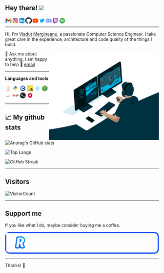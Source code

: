 ## Hey there! <img src="https://media.giphy.com/media/hvRJCLFzcasrR4ia7z/giphy.gif" width="25px">

<a href="mailto:vladut.margineanu@gmail.com">
  <img align="left" alt="Vladut Margineanu | Instagram" width="22px" src="https://github.com/vladutmargineanu/vladutmargineanu/blob/main/svg/gmail.svg" />
</a>

<a href="https://www.instagram.com/vladutmargineanu/">
  <img align="left" alt="Vladut Margineanu | Instagram" width="22px" src="https://github.com/vladutmargineanu/vladutmargineanu/blob/main/svg/instagram.svg" />
</a>

<a href="https://www.linkedin.com/in/vladutmargineanu/">
  <img align="left" alt="Vladut Margineanu's LinkedIN" width="22px" src="https://github.com/vladutmargineanu/vladutmargineanu/blob/main/svg/linkedin.svg" />
</a>

<a href="https://vladutmargineanu.github.io/">
  <img align="left" alt="Vladut Margineanu's Spotify" width="22px" src="https://github.com/vladutmargineanu/vladutmargineanu/blob/main/svg/github.svg" />
</a>

<a href="https://www.youtube.com/@vladutmargineanu">
  <img align="left" alt="Vladut Margineanu's YouTube" width="22px" src="https://github.com/vladutmargineanu/vladutmargineanu/blob/main/svg/youTube.svg" />
</a>

<a href="https://twitter.com/vladutmg">
  <img align="left" alt="Vladut Margineanu | Twitter" width="22px" src="https://github.com/vladutmargineanu/vladutmargineanu/blob/main/svg/twitter.svg" />
</a>

<a href="https://discordapp.com/users/vladutmargineanu#4038">
  <img align="left" alt="Vladut Margineanu's Discord" width="22px" src="https://github.com/vladutmargineanu/vladutmargineanu/blob/main/svg/discord.svg" />
</a>

<a href="https://www.twitch.tv/vladutmargineanu?sr=a">
  <img align="left" alt="Vladut Margineanu's Twitch" width="22px" src="https://github.com/vladutmargineanu/vladutmargineanu/blob/main/svg/twitch.svg" />
</a>

<a href="https://open.spotify.com/user/ci765jpew7plkqtsbgcwkra9s?si=9015587f20aa4e52">
  <img align="left" alt="Vladut Margineanu's Spotify" width="22px" src="https://github.com/vladutmargineanu/vladutmargineanu/blob/main/svg/spotify.svg" />
</a>

<br/>

---

Hi, I'm [Vladut Margineanu](https://vladutmargineanu.github.io/), a passionate Computer Science Engineer. I take great care in the experience, architecture and code quality of the things I build.

  <img align="right" alt="GIF" src="https://github.com/vladutmargineanu/vladutmargineanu/blob/main/code.gif?raw=true" width="360" height="290" />


💬 Ask me about anything, I am happy to help 📧 [email](mailto:vladut.margineanu@gmail.com)

---

**Languages and tools**  

<code><img height="20" src="https://raw.githubusercontent.com/github/explore/80688e429a7d4ef2fca1e82350fe8e3517d3494d/topics/java/java.png"></code>
<code><img height="20" src="https://raw.githubusercontent.com/github/explore/80688e429a7d4ef2fca1e82350fe8e3517d3494d/topics/python/python.png"></code>
<code><img height="20" src="https://raw.githubusercontent.com/github/explore/80688e429a7d4ef2fca1e82350fe8e3517d3494d/topics/cpp/cpp.png"></code>
<code><img height="20" src="https://raw.githubusercontent.com/github/explore/80688e429a7d4ef2fca1e82350fe8e3517d3494d/topics/javascript/javascript.png"></code>
<code><img height="20" src="https://raw.githubusercontent.com/github/explore/80688e429a7d4ef2fca1e82350fe8e3517d3494d/topics/react/react.png"></code>
<code><img height="20" src="https://raw.githubusercontent.com/github/explore/80688e429a7d4ef2fca1e82350fe8e3517d3494d/topics/nodejs/nodejs.png"></code>
<code><img height="20" src="https://raw.githubusercontent.com/github/explore/80688e429a7d4ef2fca1e82350fe8e3517d3494d/topics/mysql/mysql.png"></code>
<code><img height="20" src="https://raw.githubusercontent.com/github/explore/80688e429a7d4ef2fca1e82350fe8e3517d3494d/topics/git/git.png"></code>
<code><img height="20" src="https://raw.githubusercontent.com/github/explore/80688e429a7d4ef2fca1e82350fe8e3517d3494d/topics/terminal/terminal.png"></code>
<code><img height="20" src="https://raw.githubusercontent.com/github/explore/80688e429a7d4ef2fca1e82350fe8e3517d3494d/topics/angular/angular.png"></code>

---

## 📈 My github stats
![Anurag's GitHub stats](https://github-readme-stats.vercel.app/api?username=vladutmargineanu&theme=gotham&show_icons=true)

![Top Langs](https://github-readme-stats.vercel.app/api/top-langs/?username=vladutmargineanu&layout=compact&theme=gotham)

![GitHub Streak](https://github-readme-streak-stats.herokuapp.com/?user=vladutmargineanu&theme=gotham)

---
## Visitors

![VisitorCount](https://profile-counter.glitch.me/{id}/count.svg)

---
## Support me

If you like what I do, maybe consider buying me a coffee.

<div style="border-radius: 15px; border: 4px solid #084CFA;">
  <a href="https://revolut.me/vladutmargineanu" target="_blank" rel="noopener noreferrer"><img src="https://github.com/vladutmargineanu/vladutmargineanu/blob/main/Revolut-Icon-Logowine.png" alt="Revolut" width="90" height="60" /></a>
</div>

---
Thanks! 💚
